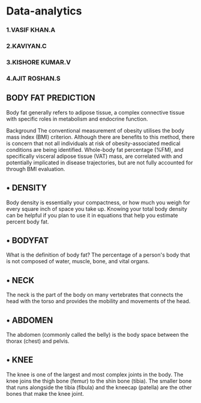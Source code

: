 # Data-analytics
### 1.VASIF KHAN.A
### 2.KAVIYAN.C
### 3.KISHORE KUMAR.V
### 4.AJIT ROSHAN.S

## BODY FAT PREDICTION

Body fat generally refers to adipose tissue, a complex connective tissue with specific roles in metabolism and endocrine function.

Background The conventional measurement of obesity utilises the body mass index (BMI) criterion. Although there are benefits to this method, there is concern that not all individuals at risk of obesity-associated medical conditions are being identified. Whole-body fat percentage (%FM), and specifically visceral adipose tissue (VAT) mass, are correlated with and potentially implicated in disease trajectories, but are not fully accounted for through BMI evaluation.
## •	DENSITY
Body density is essentially your compactness, or how much you weigh for every square inch of space you take up. Knowing your total body density can be helpful if you plan to use it in equations that help you estimate percent body fat.

## •	BODYFAT
What is the definition of body fat?
The percentage of a person's body that is not composed of water, muscle, bone, and vital organs.

## •	NECK
The neck is the part of the body on many vertebrates that connects the head with the torso and provides the mobility and movements of the head.

## •	ABDOMEN
The abdomen (commonly called the belly) is the body space between the thorax (chest) and pelvis.

## •	KNEE
The knee is one of the largest and most complex joints in the body. The knee joins the thigh bone (femur) to the shin bone (tibia). The smaller bone that runs alongside the tibia (fibula) and the kneecap (patella) are the other bones that make the knee joint.



